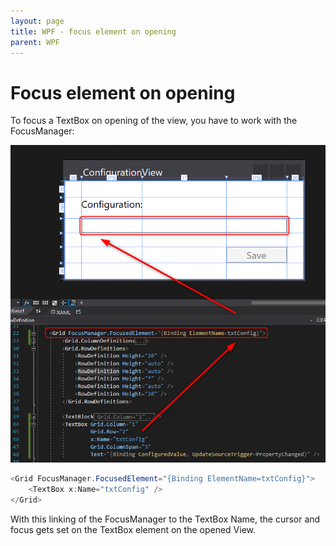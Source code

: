 ```yaml
---
layout: page
title: WPF - focus element on opening
parent: WPF
---
```


# Focus element on opening

To focus a TextBox on opening of the view, you have to work with the FocusManager:

[![view](/assets/images/articles/focus-on-opening/View.png)](/assets/images/articles/focus-on-opening/View.png)

```csharp
<Grid FocusManager.FocusedElement="{Binding ElementName=txtConfig}">
    <TextBox x:Name="txtConfig" />
</Grid>
```

With this linking of the FocusManager to the TextBox Name, the cursor and focus gets set on the TextBox element on the opened View.